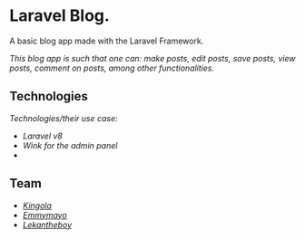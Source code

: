 # **Laravel Blog.**
A basic blog app made with the Laravel Framework.

*This blog app is such that one can: make posts, edit posts, save posts, view posts, comment on posts, among other functionalities.*

## **Technologies** 
*Technologies/their use case:*
- *Laravel v8*
- *Wink for the admin panel*
-  

## **Team**
- *[Kingola](http://github.com/kingola1)*
- *[Emmymayo](http://github.com/emmymayo)*
- *[Lekantheboy](https://github.com/Lekantheboy)*




